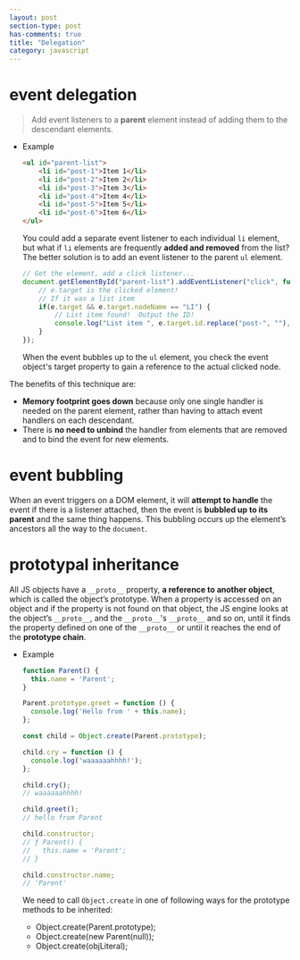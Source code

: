 ```yaml
---
layout: post
section-type: post
has-comments: true
title: "Delegation"
category: javascript
---
```


# event delegation

> Add event listeners to a **parent** element instead of adding them to the descendant elements.

- Example
    
    ```html
    <ul id="parent-list">
    	<li id="post-1">Item 1</li>
    	<li id="post-2">Item 2</li>
    	<li id="post-3">Item 3</li>
    	<li id="post-4">Item 4</li>
    	<li id="post-5">Item 5</li>
    	<li id="post-6">Item 6</li>
    </ul>
    ```
    
    You could add a separate event listener to each individual `li` element, but what if `li` elements are frequently **added and removed** from the list? The better solution is to add an event listener to the parent `ul` element.
    
    ```jsx
    // Get the element, add a click listener...
    document.getElementById("parent-list").addEventListener("click", function(e) {
    	// e.target is the clicked element!
    	// If it was a list item
    	if(e.target && e.target.nodeName == "LI") {
    		// List item found!  Output the ID!
    		console.log("List item ", e.target.id.replace("post-", ""), " was clicked!");
    	}
    });
    ```
    
    When the event bubbles up to the `ul` element, you check the event object's target property to gain a reference to the actual clicked node.
    

The benefits of this technique are:

- **Memory footprint goes down** because only one single handler is needed on the parent element, rather than having to attach event handlers on each descendant.
- There is **no need to unbind** the handler from elements that are removed and to bind the event for new elements.

# event bubbling

When an event triggers on a DOM element, it will **attempt to handle** the event if there is a listener attached, then the event is **bubbled up to its parent** and the same thing happens. This bubbling occurs up the element’s ancestors all the way to the `document`. 

# prototypal inheritance

All JS objects have a `__proto__` property, **a reference to another object**, which is called the object’s prototype. When a property is accessed on an object and if the property is not found on that object, the JS engine looks at the object’s `__proto__`, and the `__proto__`'s `__proto__` and so on, until it finds the property defined on one of the `__proto__` or until it reaches the end of the **prototype chain**. 

- Example
    
    ```jsx
    function Parent() {
      this.name = 'Parent';
    }
    
    Parent.prototype.greet = function () {
      console.log('Hello from ' + this.name);
    };
    
    const child = Object.create(Parent.prototype);
    
    child.cry = function () {
      console.log('waaaaaahhhh!');
    };
    
    child.cry();
    // waaaaaahhhh!
    
    child.greet();
    // hello from Parent
    
    child.constructor;
    // ƒ Parent() {
    //   this.name = 'Parent';
    // }
    
    child.constructor.name;
    // 'Parent'
    ```
    
    We need to call `Object.create` in one of following ways for the prototype methods to be inherited:
    
    - Object.create(Parent.prototype);
    - Object.create(new Parent(null));
    - Object.create(objLiteral);